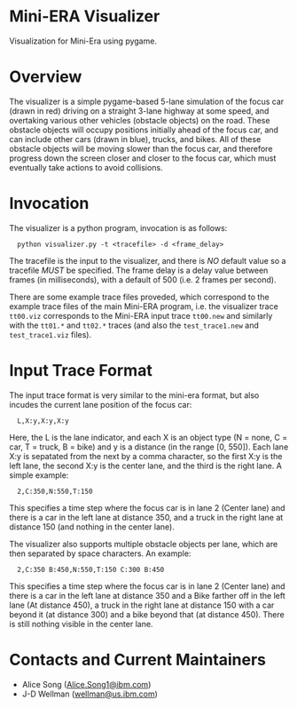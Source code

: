 # Mini-ERA Visualizer

Visualization for Mini-Era using pygame.

# Overview
The visualizer is a simple pygame-based 5-lane simulation of the focus car (drawn in red) driving on a straight 3-lane highway at some speed, and overtaking various other vehicles (obstacle objects) on the road.  These obstacle objects will occupy positions initially ahead of the focus car, and can include other cars (drawn in blue), trucks, and bikes.  All of these obstacle objects will be moving slower than the focus car, and therefore progress down the screen closer and closer to the focus car, which must eventually take actions to avoid collisions.

# Invocation
The visualizer is a python program, invocation is as follows:
```
  python visualizer.py -t <tracefile> -d <frame_delay>
```

The tracefile is the input to the visualizer, and there is _NO_ default value so a tracefile _MUST_ be specified.
The frame delay is a delay value between frames (in milliseconds), with a default of 500 (i.e. 2 frames per second).

There are some example trace files proveded, which correspond to the example trace files of the main Mini-ERA program,
i.e. the visualizer trace ```tt00.viz``` corresponds to the Mini-ERA input trace ```tt00.new``` and similarly with the
```tt01.*``` and ```tt02.*``` traces (and also the ```test_trace1.new``` and ```test_trace1.viz``` files).


# Input Trace Format
The input trace format is very similar to the mini-era format, but also incudes the current lane position of the focus car:
```
  L,X:y,X:y,X:y
```
Here, the L is the lane indicator, and each X is an object type (N = none, C = car, T = truck, B = bike) and y is a distance (in the range [0, 550]).
Each lane X:y is sepatated from the next by a comma character, so the first X:y is the left lane, the second X:y is the center lane, and the third is the right lane. A simple example:
```
  2,C:350,N:550,T:150
```
This specifies a time step where the focus car is in lane 2 (Center lane) and there is a car in the left lane at distance 350, and a truck in the right lane at distance 150 (and nothing in the center lane).

The visualizer also supports multiple obstacle objects per lane, which are then separated by space characters.  An example:
```
  2,C:350 B:450,N:550,T:150 C:300 B:450
```
This specifies a time step where the focus car is in lane 2 (Center lane) and there is a car in the left lane at distance 350 and a Bike farther off in the left lane (At distance 450), a truck in the right lane at distance 150 with a car beyond it (at distance 300) and a bike beyond that (at distance 450).  There is still nothing visible in the center lane.

# Contacts and Current Maintainers

 - Alice Song (Alice.Song1@ibm.com)
 - J-D Wellman (wellman@us.ibm.com)
